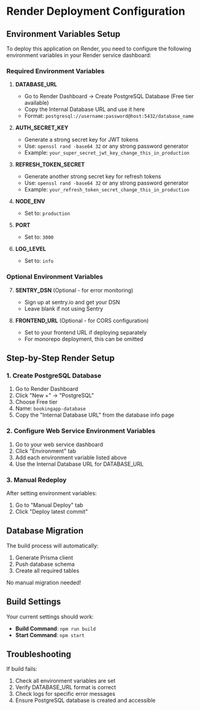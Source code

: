 # Render Deployment Configuration

## Environment Variables Setup

To deploy this application on Render, you need to configure the following environment variables in your Render service dashboard:

### Required Environment Variables

1. **DATABASE_URL** 
   - Go to Render Dashboard → Create PostgreSQL Database (Free tier available)
   - Copy the Internal Database URL and use it here
   - Format: `postgresql://username:password@host:5432/database_name`

2. **AUTH_SECRET_KEY**
   - Generate a strong secret key for JWT tokens
   - Use: `openssl rand -base64 32` or any strong password generator
   - Example: `your_super_secret_jwt_key_change_this_in_production`

3. **REFRESH_TOKEN_SECRET**
   - Generate another strong secret key for refresh tokens
   - Use: `openssl rand -base64 32` or any strong password generator
   - Example: `your_refresh_token_secret_change_this_in_production`

4. **NODE_ENV**
   - Set to: `production`

5. **PORT**
   - Set to: `3000`

6. **LOG_LEVEL**
   - Set to: `info`

### Optional Environment Variables

7. **SENTRY_DSN** (Optional - for error monitoring)
   - Sign up at sentry.io and get your DSN
   - Leave blank if not using Sentry

8. **FRONTEND_URL** (Optional - for CORS configuration)
   - Set to your frontend URL if deploying separately
   - For monorepo deployment, this can be omitted

## Step-by-Step Render Setup

### 1. Create PostgreSQL Database
1. Go to Render Dashboard
2. Click "New +" → "PostgreSQL"
3. Choose Free tier
4. Name: `bookingapp-database`
5. Copy the "Internal Database URL" from the database info page

### 2. Configure Web Service Environment Variables
1. Go to your web service dashboard
2. Click "Environment" tab
3. Add each environment variable listed above
4. Use the Internal Database URL for DATABASE_URL

### 3. Manual Redeploy
After setting environment variables:
1. Go to "Manual Deploy" tab
2. Click "Deploy latest commit"

## Database Migration
The build process will automatically:
1. Generate Prisma client
2. Push database schema
3. Create all required tables

No manual migration needed!

## Build Settings
Your current settings should work:
- **Build Command**: `npm run build`
- **Start Command**: `npm start`

## Troubleshooting
If build fails:
1. Check all environment variables are set
2. Verify DATABASE_URL format is correct
3. Check logs for specific error messages
4. Ensure PostgreSQL database is created and accessible